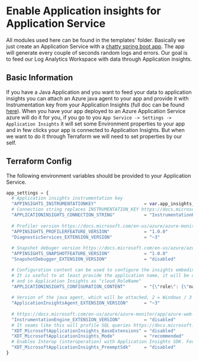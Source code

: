 # Enable Application insights for Application Service
All modules used here can be found in the templates' folder. Basically we just create an Application Service with a [chatty spring boot app](../../../../spring-boot/chatty-spring-app/README.md).
The app will generate every couple of seconds random logs and errors. Our goal is to feed our Log Analytics Workspace with data through Application insights.

## Basic Information
If you have a Java Application and you want to feed your data to application insights you can attach an Azure java agent 
to your app and provide it with Instrumentation key from your Application Insights (full doc can be found [here](https://docs.microsoft.com/en-us/azure/azure-monitor/app/java-in-process-agent)).
When you have your app deployed to an Azure Application Service azure will do it for you, if you go to you `App Service -> Settings -> Application Insights` 
it will set some Environment properties to your app and in few clicks your app is connected to Application Insights. But when we want to do it through Terraform we will need to set
properties by our self.

## Terraform Config
The following environment variables should be provided to your Application Service.
```terraform
app_settings = {
  # Application insights instrumentation key
  "APPINSIGHTS_INSTRUMENTATIONKEY"                  = var.app_insights_key
  # Connection string replaces INSTRUMENTATION_KEY https://docs.microsoft.com/en-us/azure/azure-monitor/app/sdk-connection-string
  "APPLICATIONINSIGHTS_CONNECTION_STRING"           = "InstrumentationKey=${var.app_insights_key}"
  
  # Profiler version https://docs.microsoft.com/en-us/azure/azure-monitor/app/profiler#enable-profiler-manually-or-with-azure-resource-manager
  "APPINSIGHTS_PROFILERFEATURE_VERSION"             = "1.0.0"
  "DiagnosticServices_EXTENSION_VERSION"            = "~3"  
  
  # Snapshot debuger version https://docs.microsoft.com/en-us/azure/azure-monitor/app/snapshot-debugger (currently supports only .NET apps)
  "APPINSIGHTS_SNAPSHOTFEATURE_VERSION"             = "1.0.0"
  "SnapshotDebugger_EXTENSION_VERSION"              = "disabled"

  # Configuration content can be used to configure the insights embeding https://docs.microsoft.com/en-us/azure/azure-monitor/app/java-standalone-config
  # It is useful to at least provide the application name, it will be displayed in the Log Analytics Workspace as "AppRoleName" 
  # and in Application Insights as "cloud_RoleName"
  "APPLICATIONINSIGHTS_CONFIGURATION_CONTENT"       = "{\"role\": {\"name\": \"${var.naming.as_name}\"}}"
  
  # Version of the java agent, which will be attached, 2 = Windows / 3 = Linux
  "ApplicationInsightsAgent_EXTENSION_VERSION"      = "~3"
  
  # https://docs.microsoft.com/en-us/azure/azure-monitor/app/azure-web-apps-net#application-settings-definitions
  "InstrumentationEngine_EXTENSION_VERSION"         = "disabled"
  # It seams like this will profile SQL queries https://docs.microsoft.com/en-us/azure/azure-monitor/app/azure-web-apps-net#application-settings-definitions
  "XDT_MicrosoftApplicationInsights_BaseExtensions" = "disabled"
  "XDT_MicrosoftApplicationInsights_Mode"           = "recommended"
  # Enables Interop (interoperation) with Application Insights SDK. For ASP.NET Core apps only. https://docs.microsoft.com/en-us/azure/azure-monitor/app/azure-web-apps-net-core?tabs=Windows%2Cwindows#application-settings-definitions
  "XDT_MicrosoftApplicationInsights_PreemptSdk"     = "disabled"
}
```


